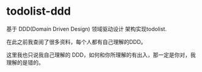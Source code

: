 # todolist-ddd
基于 DDD(Domain Driven Design) 领域驱动设计 架构实现todolist. 

在此之前我查阅了很多资料，每个人都有自己理解的DDD。

这里我也只说我自己理解的 DDD，如何和你所理解的有出入，那一定是你对，我理解的是错的。

